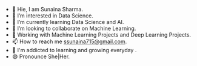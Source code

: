 - 👋  Hie, I am Sunaina Sharma.
- 👀  I’m interested in Data Science.
- 🌱  I’m currently learning Data Science and AI.
- 💞️  I’m looking to collaborate on Machine Learning.
- 📓  Working with Machine Learning Projects and Deep Learning Projects.
- 📫  How to reach me ssunaina715@gmail.com.
- 📒  I'm addicted to learning and growing everyday .
- 😄  Pronounce She|Her. 
<!---
Sunaina715Sharma/Sunaina715Sharma is a ✨ special ✨ repository because its `README.md` (this file) appears on your GitHub profile.
You can click the Preview link to take a look at your changes.
--->
